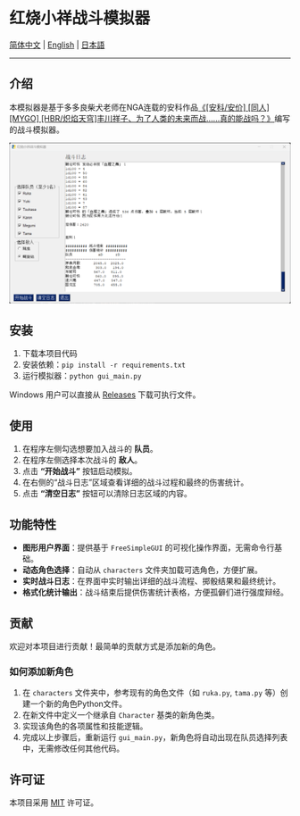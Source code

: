 # 红烧小祥战斗模拟器

[简体中文](./README.md) | [English](./README_en.md) | [日本語](./README_ja.md)

---

## 介绍

本模拟器是基于多多良柴犬老师在NGA连载的安科作品[《[安科/安价] [同人] [MYGO] [HBR/炽焰天穹]丰川祥子、为了人类的未来而战……真的能战吗？》](https://nga.178.com/read.php?tid=41989465&_ff=784)编写的战斗模拟器。

![示例截图](screenshot_20250606.png)

## 安装

1. 下载本项目代码
2. 安装依赖：`pip install -r requirements.txt`
3. 运行模拟器：`python gui_main.py`

Windows 用户可以直接从 [Releases](https://github.com/fbhou/HBRTGWSimulator/releases) 下载可执行文件。

## 使用

1. 在程序左侧勾选想要加入战斗的 **队员**。
2. 在程序左侧选择本次战斗的 **敌人**。
3. 点击 **“开始战斗”** 按钮启动模拟。
4. 在右侧的“战斗日志”区域查看详细的战斗过程和最终的伤害统计。
5. 点击 **“清空日志”** 按钮可以清除日志区域的内容。

## 功能特性

- **图形用户界面**：提供基于 `FreeSimpleGUI` 的可视化操作界面，无需命令行基础。
- **动态角色选择**：自动从 `characters` 文件夹加载可选角色，方便扩展。
- **实时战斗日志**：在界面中实时输出详细的战斗流程、掷骰结果和最终统计。
- **格式化统计输出**：战斗结束后提供伤害统计表格，方便孤僻们进行强度辩经。

## 贡献

欢迎对本项目进行贡献！最简单的贡献方式是添加新的角色。

### 如何添加新角色

1. 在 `characters` 文件夹中，参考现有的角色文件（如 `ruka.py`, `tama.py` 等）创建一个新的角色Python文件。
2. 在新文件中定义一个继承自 `Character` 基类的新角色类。
3. 实现该角色的各项属性和技能逻辑。
4. 完成以上步骤后，重新运行 `gui_main.py`，新角色将自动出现在队员选择列表中，无需修改任何其他代码。

## 许可证

本项目采用 [MIT](LICENSE) 许可证。
